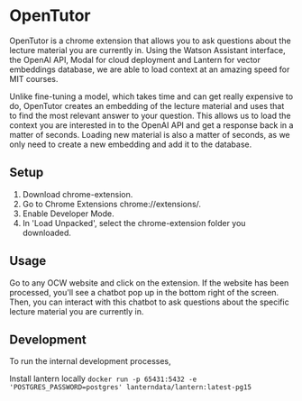 # OpenTutor

OpenTutor is a chrome extension that allows you to ask questions about the lecture material you are currently in.
Using the Watson Assistant interface, the OpenAI API, Modal for cloud deployment and Lantern for vector
embeddings database, we are able to load context at an amazing speed for MIT courses.

Unlike fine-tuning a model, which takes time and can get really expensive to do, OpenTutor creates an embedding
of the lecture material and uses that to find the most relevant answer to your question. This allows us to load
the context you are interested in to the OpenAI API and get a response back in a matter of seconds. Loading new
material is also a matter of seconds, as we only need to create a new embedding and add it to the database.

## Setup

1) Download chrome-extension.
2) Go to Chrome Extensions chrome://extensions/.
3) Enable Developer Mode.
4) In 'Load Unpacked', select the chrome-extension folder you downloaded.

## Usage

Go to any OCW website and click on the extension. If the website has been processed, you'll see a chatbot pop up
in the bottom right of the screen. Then, you can interact with this chatbot to ask questions about the specific
lecture material you are currently in.


## Development

To run the internal development processes,

Install lantern locally
`docker run -p 65431:5432 -e 'POSTGRES_PASSWORD=postgres' lanterndata/lantern:latest-pg15`

